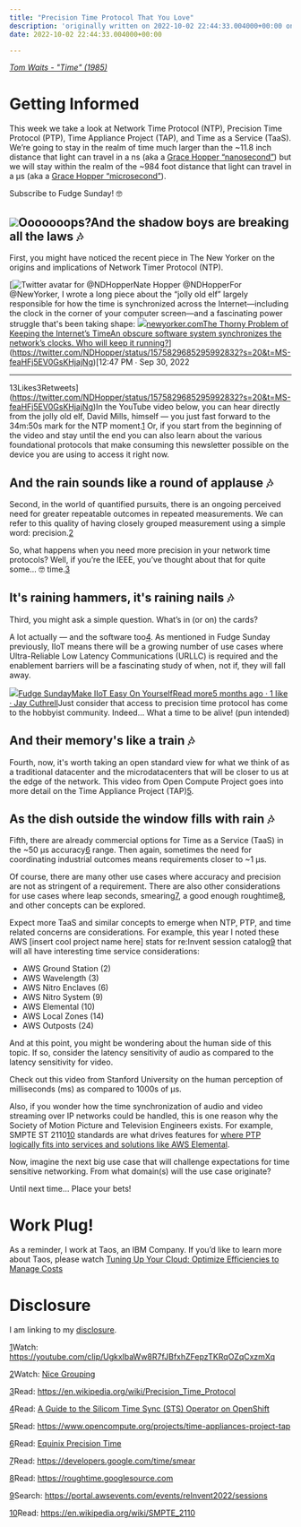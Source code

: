 ```yaml
---
title: "Precision Time Protocol That You Love"
description: 'originally written on 2022-10-02 22:44:33.004000+00:00 on LAMP with vi, WordPress, Jekyll, Gatsby Cloud, Netlify, Revue, Substack, or Buttondown'
date: 2022-10-02 22:44:33.004000+00:00

---
```


*[Tom Waits - "Time" (1985)](https://www.youtube.com/watch?v=VhWTDvPLGTE)*

Getting Informed
================

This week we take a look at Network Time Protocol (NTP), Precision Time Protocol (PTP), Time Appliance Project (TAP), and Time as a Service (TaaS). We’re going to stay in the realm of time much larger than the ~11.8 inch distance that light can travel in a ns (aka a [Grace Hopper “nanosecond”](https://www.youtube.com/watch?v=9eyFDBPk4Yw)) but we will stay within the realm of the ~984 foot distance that light can travel in a µs (aka a [Grace Hopper “microsecond”](https://www.youtube.com/watch?v=9eyFDBPk4Yw)).

Subscribe to Fudge Sunday! 🤓

[![](https://bucketeer-e05bbc84-baa3-437e-9518-adb32be77984.s3.amazonaws.com/public/images/6bdaa4cf-7526-4d39-883e-8c5b1e4bd026_500x500.jpeg)](https://substackcdn.com/image/fetch/f_auto,q_auto:good,fl_progressive:steep/https%3A%2F%2Fbucketeer-e05bbc84-baa3-437e-9518-adb32be77984.s3.amazonaws.com%2Fpublic%2Fimages%2F6bdaa4cf-7526-4d39-883e-8c5b1e4bd026_500x500.jpeg)Ooooooops?And the shadow boys are breaking all the laws 🎶
-----------------------------------------------

First, you might have noticed the recent piece in The New Yorker on the origins and implications of Network Timer Protocol (NTP). 

[![Twitter avatar for @NDHopper](https://substackcdn.com/image/twitter_name/w_96/NDHopper.jpg)Nate Hopper @NDHopperFor @NewYorker, I wrote a long piece about the “jolly old elf” largely responsible for how the time is synchronized across the Internet—including the clock in the corner of your computer screen—and a fascinating power struggle that's been taking shape: [![](https://bucketeer-e05bbc84-baa3-437e-9518-adb32be77984.s3.amazonaws.com/public/images/87b33c4d-e40e-4e33-880b-34d9480514ac_1280x720.jpeg)newyorker.comThe Thorny Problem of Keeping the Internet’s TimeAn obscure software system synchronizes the network’s clocks. Who will keep it running?](https://www.newyorker.com/tech/annals-of-technology/the-thorny-problem-of-keeping-the-internets-time)](https://twitter.com/NDHopper/status/1575829685295992832?s=20&t=MS-feaHFj5EV0GsKHjajNg)[12:47 PM ∙ Sep 30, 2022

---

13Likes3Retweets](https://twitter.com/NDHopper/status/1575829685295992832?s=20&t=MS-feaHFj5EV0GsKHjajNg)In the YouTube video below, you can hear directly from the jolly old elf, David Mills, himself — you just fast forward to the 34m:50s mark for the NTP moment.[1](#footnote-1) Or, if you start from the beginning of the video and stay until the end you can also learn about the various foundational protocols that make consuming this newsletter possible on the device you are using to access it right now.

And the rain sounds like a round of applause 🎶
----------------------------------------------

Second, in the world of quantified pursuits, there is an ongoing perceived need for greater repeatable outcomes in repeated measurements. We can refer to this quality of having closely grouped measurement using a simple word: precision.[2](#footnote-2)

So, what happens when you need more precision in your network time protocols? Well, if you’re the IEEE, you’ve thought about that for quite some... 🤓 time.[3](#footnote-3)

It's raining hammers, it's raining nails 🎶
------------------------------------------

Third, you might ask a simple question. What’s in (or on) the cards? 

A lot actually — and the software too[4](#footnote-4). As mentioned in Fudge Sunday previously, IIoT means there will be a growing number of use cases where Ultra-Reliable Low Latency Communications (URLLC) is required and the enablement barriers will be a fascinating study of when, not if, they will fall away.

[![](https://bucketeer-e05bbc84-baa3-437e-9518-adb32be77984.s3.amazonaws.com/public/images/58409c1d-315a-477e-9392-64c82bab22dd_992x992.png)Fudge SundayMake IIoT Easy On YourselfRead more5 months ago · 1 like · Jay Cuthrell](https://sunday.fudge.org/p/make-iiot-easy-on-yourself?utm_source=substack&utm_campaign=post_embed&utm_medium=web)Just consider that access to precision time protocol has come to the hobbyist community. Indeed… What a time to be alive! (pun intended)

And their memory's like a train 🎶
---------------------------------

Fourth, now, it's worth taking an open standard view for what we think of as a traditional datacenter and the microdatacenters that will be closer to us at the edge of the network. This video from Open Compute Project goes into more detail on the Time Appliance Project (TAP)[5](#footnote-5).

As the dish outside the window fills with rain 🎶
------------------------------------------------

Fifth, there are already commercial options for Time as a Service (TaaS) in the ~50 µs accuracy[6](#footnote-6) range. Then again, sometimes the need for coordinating industrial outcomes means requirements closer to ~1 µs.

Of course, there are many other use cases where accuracy and precision are not as stringent of a requirement. There are also other considerations for use cases where leap seconds, smearing[7](#footnote-7), a good enough roughtime[8](#footnote-8), and other concepts can be explored.

Expect more TaaS and similar concepts to emerge when NTP, PTP, and time related concerns are considerations. For example, this year I noted these AWS [insert cool project name here] stats for re:Invent session catalog[9](#footnote-9) that will all have interesting time service considerations:

* AWS Ground Station (2)
* AWS Wavelength (3)
* AWS Nitro Enclaves (6)
* AWS Nitro System (9)
* AWS Elemental (10)
* AWS Local Zones (14)
* AWS Outposts (24)

And at this point, you might be wondering about the human side of this topic. If so, consider the latency sensitivity of audio as compared to the latency sensitivity for video.

Check out this video from Stanford University on the human perception of milliseconds (ms) as compared to 1000s of µs.

Also, if you wonder how the time synchronization of audio and video streaming over IP networks could be handled, this is one reason why the Society of Motion Picture and Television Engineers exists. For example, SMPTE ST 2110[10](#footnote-10) standards are what drives features for [where PTP logically fits into services and solutions like AWS Elemental](https://docs.aws.amazon.com/elemental-live/latest/ug/enable-ptp.html).

Now, imagine the next big use case that will challenge expectations for time sensitive networking. From what domain(s) will the use case originate?

Until next time… Place your bets!

Work Plug!
==========

As a reminder, I work at Taos, an IBM Company. If you’d like to learn more about Taos, please watch [Tuning Up Your Cloud: Optimize Efficiencies to Manage Costs](https://www.youtube.com/watch?v=kqiCckb7h5c)

Disclosure
==========

I am linking to my [disclosure](https://jaycuthrell.com/disclosure/?utm_campaign=Fudge%20Sunday&utm_medium=email&utm_source=Revue%20newsletter).

[1](#footnote-anchor-1)Watch: <https://youtube.com/clip/UgkxlbaWw8R7fJBfxhZFepzTKRqOZqCxzmXq>

[2](#footnote-anchor-2)Watch: [Nice Grouping](https://www.youtube.com/watch?v=8BF95hdIuOg)

[3](#footnote-anchor-3)Read: <https://en.wikipedia.org/wiki/Precision_Time_Protocol>

[4](#footnote-anchor-4)Read: [A Guide to the Silicom Time Sync (STS) Operator on OpenShift](https://cloud.redhat.com/blog/a-guide-to-the-silicom-time-sync-sts-operator-on-openshift)

[5](#footnote-anchor-5)Read: <https://www.opencompute.org/projects/time-appliances-project-tap>

[6](#footnote-anchor-6)Read: [Equinix Precision Time](https://www.equinix.com/services/digital-infrastructure-services/equinix-precision-time) 

[7](#footnote-anchor-7)Read: <https://developers.google.com/time/smear>

[8](#footnote-anchor-8)Read: <https://roughtime.googlesource.com>

[9](#footnote-anchor-9)Search: <https://portal.awsevents.com/events/reInvent2022/sessions>

[10](#footnote-anchor-10)Read: <https://en.wikipedia.org/wiki/SMPTE_2110>

